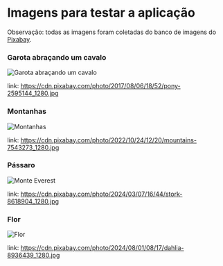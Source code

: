 # Imagens para testar a aplicação

Observação: todas as imagens foram coletadas do banco de imagens do [Pixabay](https://pixabay.com/pt/).

### Garota abraçando um cavalo

![Garota abraçando um cavalo](https://cdn.pixabay.com/photo/2017/08/06/18/52/pony-2595144_1280.jpg)

link: https://cdn.pixabay.com/photo/2017/08/06/18/52/pony-2595144_1280.jpg

### Montanhas

![Montanhas](https://cdn.pixabay.com/photo/2022/10/24/12/20/mountains-7543273_1280.jpg)

link: https://cdn.pixabay.com/photo/2022/10/24/12/20/mountains-7543273_1280.jpg

### Pássaro

![Monte Everest](https://cdn.pixabay.com/photo/2024/03/07/16/44/stork-8618904_1280.jpg)

link: https://cdn.pixabay.com/photo/2024/03/07/16/44/stork-8618904_1280.jpg

### Flor

![Flor](https://cdn.pixabay.com/photo/2024/08/01/08/17/dahlia-8936439_1280.jpg)

link: https://cdn.pixabay.com/photo/2024/08/01/08/17/dahlia-8936439_1280.jpg